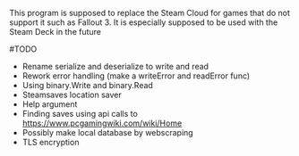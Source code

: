 This program is supposed to replace the Steam Cloud for games that do not support it such as Fallout 3. It is especially supposed to be used with the Steam Deck in the future 

#TODO
 - Rename serialize and deserialize to write and read
 - Rework error handling (make a writeError and readError func)
 - Using binary.Write and binary.Read
 - Steamsaves location saver
 - Help argument
 - Finding saves using api calls to https://www.pcgamingwiki.com/wiki/Home
 - Possibly make local database by webscraping
 - TLS encryption
